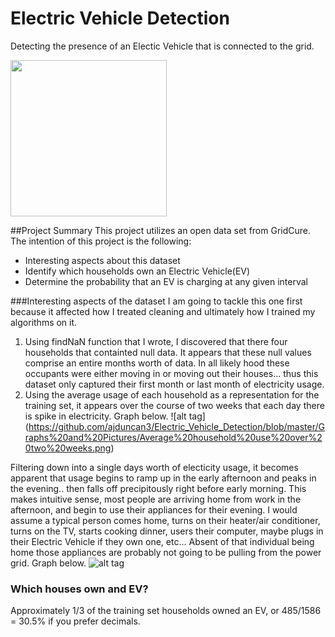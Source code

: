# Electric Vehicle Detection
Detecting the presence of an Electic Vehicle that is connected to the grid.

<img src = "http://st.automobilemag.com/uploads/sites/11/2015/01/2014-BMW-i3-eDrive-rear-side-view-charging1.jpg" width = "250">

##Project Summary
This project utilizes an open data set from GridCure.  The intention of this project is the following:

* Interesting aspects about this dataset
* Identify which households own an Electric Vehicle(EV)
* Determine the probability that an EV is charging at any given interval


###Interesting aspects of the dataset
I am going to tackle this one first because it affected how I treated cleaning and ultimately how I trained my algorithms on it. 

1. Using findNaN function that I wrote, I discovered that there four households that containted null data.  It appears that these null values comprise an entire months worth of data.  In all likely hood these occupants were either moving in or moving out their houses... thus this dataset only captured their first month or last month of electricity usage.  
2. Using the average usage of each household as a representation for the training set, it appears over the course of two weeks that each day there is spike in electricity.  Graph below.
![alt tag] (https://github.com/ajduncan3/Electric_Vehicle_Detection/blob/master/Graphs%20and%20Pictures/Average%20household%20use%20over%20two%20weeks.png)

Filtering down into a single days worth of electicity usage, it becomes apparent that usage begins to ramp up in the early afternoon and peaks in the evening.. then falls off precipitously right before early morning. This makes intuitive sense, most people are arriving home from work in the afternoon, and begin to use their appliances for their evening.  I would assume a typical person comes home, turns on their heater/air conditioner, turns on the TV, starts cooking dinner, users their computer,  maybe plugs in their Electric Vehicle if they own one, etc... Absent of that individual being home those appliances are probably not going to be pulling from the power grid.  Graph below.
![alt tag](https://github.com/ajduncan3/Electric_Vehicle_Detection/blob/master/Graphs%20and%20Pictures/Average%20household%20use%20in%20one%20day.png)

### Which houses own and EV?
Approximately 1/3 of the training set households owned an EV, or 485/1586 = 30.5% if you prefer decimals.  
